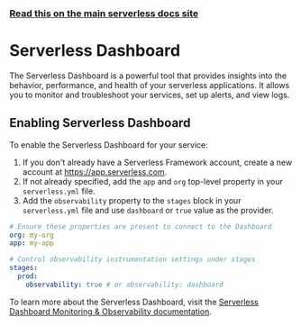 <!--
title: Serverless Framework - Serverless Dashboard Observability
description: How to configure observability for your Serverless Framework services using the Serverless Dashboard.
short_title: Dashboard Observability
keywords: ['Serverless Framework', 'Observability', 'Monitoring', 'Serverless Dashboard']
-->

<!-- DOCS-SITE-LINK:START automatically generated  -->

### [Read this on the main serverless docs site](https://www.serverless.com/framework/docs/guides/observability/dashboard)

<!-- DOCS-SITE-LINK:END -->

# Serverless Dashboard

The Serverless Dashboard is a powerful tool that provides insights into the behavior, performance, and health of your serverless applications. It allows you to monitor and troubleshoot your services, set up alerts, and view logs.

## Enabling Serverless Dashboard

To enable the Serverless Dashboard for your service:
1. If you don't already have a Serverless Framework account, create a new account at https://app.serverless.com.
2. If not already specified, add the `app` and `org` top-level property in your `serverless.yml` file.
3. Add the `observability` property to the `stages` block in your `serverless.yml` file and use `dashboard` or `true` value as the provider.

```yaml
# Ensure these properties are present to connect to the Dashboard
org: my-org
app: my-app

# Control observability instrumentation settings under stages
stages:
  prod:
    observability: true # or observability: dashboard
```

To learn more about the Serverless Dashboard, visit the [Serverless Dashboard Monitoring & Observability documentation](../dashboard/monitoring/README.md).
